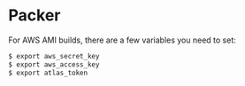 # Packer

For AWS AMI builds, there are a few variables you need to set:

```Bash
$ export aws_secret_key
$ export aws_access_key
$ export atlas_token
```
